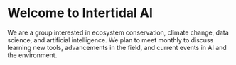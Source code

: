 # Welcome to Intertidal AI

We are a group interested in ecosystem conservation, climate change, data science, and artificial intelligence. We plan to meet monthly to discuss learning new tools, advancements in the field, and current events in AI and the environment.
